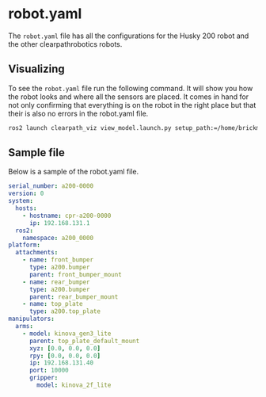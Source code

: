 # robot.yaml
The `robot.yaml` file has all the configurations for the Husky 200 robot and the other clearpathrobotics robots.
## Visualizing
To see the `robot.yaml` file run the following command. It will show you how the robot looks and where all the sensors are placed. It comes in hand for not only confirming that everything is on the robot in the right place but that their is also no errors in the robot.yaml file.

```bash
ros2 launch clearpath_viz view_model.launch.py setup_path:=/home/brickman/clearpath/
```


## Sample file
Below is a sample of the robot.yaml file.

```yaml title="robot.yaml" linenums="1"
serial_number: a200-0000
version: 0
system:
  hosts:
    - hostname: cpr-a200-0000
      ip: 192.168.131.1
  ros2:
    namespace: a200_0000
platform:
  attachments:
    - name: front_bumper
      type: a200.bumper
      parent: front_bumper_mount
    - name: rear_bumper
      type: a200.bumper
      parent: rear_bumper_mount
    - name: top_plate
      type: a200.top_plate
manipulators:
  arms:
    - model: kinova_gen3_lite
      parent: top_plate_default_mount
      xyz: [0.0, 0.0, 0.0]
      rpy: [0.0, 0.0, 0.0]
      ip: 192.168.131.40
      port: 10000
      gripper:
        model: kinova_2f_lite
```
